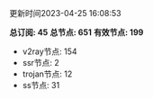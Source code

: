 更新时间2023-04-25 16:08:53

**总订阅: 45**
**总节点: 651**
**有效节点: 199**
- v2ray节点: 154
- ssr节点: 2
- trojan节点: 12
- ss节点: 31
